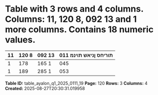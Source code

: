 # Table with 3 rows and 4 columns. Columns: 11, 120 8, 092 13 and 1 more columns. Contains 18 numeric values.

| 11 | 120 8 | 092 13 | 011 תוריחס ןניאש תוינמ |
|---|---|---|---|
| 1 | 178 | 165 1 | 045 | 043 1 | 371 | 952 תוריחס תוינמ |
| 1 | 189 | 285 1 | 053 | 135 1 | 384 | 963 ןוה ירישכמ לכה ךס |

**Table ID:** table_ayalon_q1_2025_0111_19
**Page:** 120
**Rows:** 3
**Columns:** 4
**Created:** 2025-08-27T20:30:31.019958
